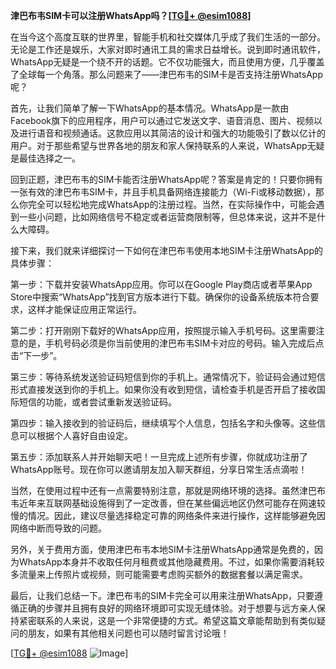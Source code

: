 **津巴布韦SIM卡可以注册WhatsApp吗？[[TG💪+ @esim1088](https://t.me/s/esim1088)]**

在当今这个高度互联的世界里，智能手机和社交媒体几乎成了我们生活的一部分。无论是工作还是娱乐，大家对即时通讯工具的需求日益增长。说到即时通讯软件，WhatsApp无疑是一个绕不开的话题。它不仅功能强大，而且使用方便，几乎覆盖了全球每一个角落。那么问题来了——津巴布韦的SIM卡是否支持注册WhatsApp呢？

首先，让我们简单了解一下WhatsApp的基本情况。WhatsApp是一款由Facebook旗下的应用程序，用户可以通过它发送文字、语音消息、图片、视频以及进行语音和视频通话。这款应用以其简洁的设计和强大的功能吸引了数以亿计的用户。对于那些希望与世界各地的朋友和家人保持联系的人来说，WhatsApp无疑是最佳选择之一。

回到正题，津巴布韦的SIM卡能否注册WhatsApp呢？答案是肯定的！只要你拥有一张有效的津巴布韦SIM卡，并且手机具备网络连接能力（Wi-Fi或移动数据），那么你完全可以轻松地完成WhatsApp的注册过程。当然，在实际操作中，可能会遇到一些小问题，比如网络信号不稳定或者运营商限制等，但总体来说，这并不是什么大障碍。

接下来，我们就来详细探讨一下如何在津巴布韦使用本地SIM卡注册WhatsApp的具体步骤：

第一步：下载并安装WhatsApp应用。你可以在Google Play商店或者苹果App Store中搜索“WhatsApp”找到官方版本进行下载。确保你的设备系统版本符合要求，这样才能保证应用正常运行。

第二步：打开刚刚下载好的WhatsApp应用，按照提示输入手机号码。这里需要注意的是，手机号码必须是你当前使用的津巴布韦SIM卡对应的号码。输入完成后点击“下一步”。

第三步：等待系统发送验证码短信到你的手机上。通常情况下，验证码会通过短信形式直接发送到你的手机上。如果你没有收到短信，请检查手机是否开启了接收国际短信的功能，或者尝试重新发送验证码。

第四步：输入接收到的验证码后，继续填写个人信息，包括名字和头像等。这些信息可以根据个人喜好自由设定。

第五步：添加联系人并开始聊天吧！一旦完成上述所有步骤，你就成功注册了WhatsApp账号。现在你可以邀请朋友加入聊天群组，分享日常生活点滴啦！

当然，在使用过程中还有一点需要特别注意，那就是网络环境的选择。虽然津巴布韦近年来互联网基础设施得到了一定改善，但在某些偏远地区仍然可能存在网速较慢的情况。因此，建议尽量选择稳定可靠的网络条件来进行操作，这样能够避免因网络中断而导致的问题。

另外，关于费用方面，使用津巴布韦本地SIM卡注册WhatsApp通常是免费的，因为WhatsApp本身并不收取任何月租费或其他隐藏费用。不过，如果你需要消耗较多流量来上传照片或视频，则可能需要考虑购买额外的数据套餐以满足需求。

最后，让我们总结一下。津巴布韦的SIM卡完全可以用来注册WhatsApp，只要遵循正确的步骤并且拥有良好的网络环境即可实现无缝体验。对于想要与远方亲人保持紧密联系的人来说，这是一个非常便捷的方式。希望这篇文章能帮助到有类似疑问的朋友，如果有其他相关问题也可以随时留言讨论哦！

[[TG💪+ @esim1088](https://t.me/s/esim1088) ![Image](https://i.postimg.cc/4NQfJmqS/Snipaste-2025-05-13-00-14-12.png)]